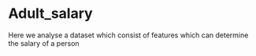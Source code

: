 # Adult_salary
Here we analyse a dataset which consist of features which can determine the salary of a person
